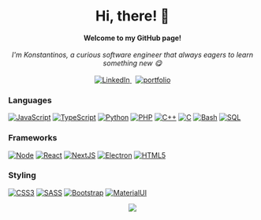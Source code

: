 <h1 align="center">Hi, there! 👋</h1>

<p align="center">
  <b>Welcome to my GitHub page!</b><br><br>
  <i>I'm Konstantinos, a curious software engineer that always eagers to learn something new 😋</i>
  <br><br>
  <a href="https://www.linkedin.com/in/konstantinos-andreou97/" target="_blank">
      <img src="https://img.shields.io/badge/LinkedIn-black?style=for-the-badge&logo=linkedin" alt="LinkedIn">
  </a>
  &nbsp;
  <a href="https://kotsiossp97.github.io/" target="_blank">
    <img src="https://img.shields.io/badge/Portfolio-black?style=for-the-badge" alt="portfolio">
  </a>
</p>

### Languages
[![JavaScript](https://img.shields.io/badge/javascript-black?style=for-the-badge&logo=javascript)](https://github.com/kotsiossp97)
[![TypeScript](https://img.shields.io/badge/typescript-black?style=for-the-badge&logo=typescript)](https://github.com/kotsiossp97)
[![Python](https://img.shields.io/badge/python-black?style=for-the-badge&logo=python)](https://github.com/kotsiossp97)
[![PHP](https://img.shields.io/badge/php-black?style=for-the-badge&logo=php)](https://github.com/kotsiossp97)
[![C++](https://img.shields.io/badge/c++-black?style=for-the-badge&logo=cplusplus)](https://github.com/kotsiossp97)
[![C](https://img.shields.io/badge/c-black?style=for-the-badge&logo=c)](https://github.com/kotsiossp97)
[![Bash](https://img.shields.io/badge/bash-black?style=for-the-badge&logo=gnu-bash&logoColor=white)](https://github.com/kotsiossp97)
[![SQL](https://img.shields.io/badge/sql-black?style=for-the-badge&logo=mysql)](https://github.com/kotsiossp97)


### Frameworks
[![Node](https://img.shields.io/badge/nodejs-black?style=for-the-badge&logo=node.js)](https://github.com/kotsiossp97)
[![React](https://img.shields.io/badge/react-black?style=for-the-badge&logo=react)](https://github.com/kotsiossp97)
[![NextJS](https://img.shields.io/badge/nextJs-black?style=for-the-badge&logo=next.js)](https://github.com/kotsiossp97)
[![Electron](https://img.shields.io/badge/electron-black?style=for-the-badge&logo=electron)](https://github.com/kotsiossp97)
[![HTML5](https://img.shields.io/badge/html5-black?style=for-the-badge&logo=html5)](https://github.com/kotsiossp97)

### Styling
[![CSS3](https://img.shields.io/badge/css3-black?style=for-the-badge&logo=css3)](https://github.com/kotsiossp97)
[![SASS](https://img.shields.io/badge/Sass-black?style=for-the-badge&logo=sass)](https://github.com/kotsiossp97)
[![Bootstrap](https://img.shields.io/badge/bootstrap-black?style=for-the-badge&logo=bootstrap)](https://github.com/kotsiossp97)
[![MaterialUI](https://img.shields.io/badge/MaterialUI-black?style=for-the-badge&logo=mui)](https://github.com/kotsiossp97)
<p align="center">
  <a href="">
    <img src="https://komarev.com/ghpvc/?username=kotsiossp97&color=red&style=for-the-badge" />
  </a>
</p>
<!--
**kotsiossp97/kotsiossp97** is a ✨ _special_ ✨ repository because its `README.md` (this file) appears on your GitHub profile.

Here are some ideas to get you started:

- 🔭 I’m currently working on ...
- 🌱 I’m currently learning ...
- 👯 I’m looking to collaborate on ...
- 🤔 I’m looking for help with ...
- 💬 Ask me about ...
- 📫 How to reach me: ...
- 😄 Pronouns: ...
- ⚡ Fun fact: ...
-->
